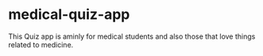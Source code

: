 # medical-quiz-app

This Quiz app is aminly for medical students and also those that love things related to medicine.
